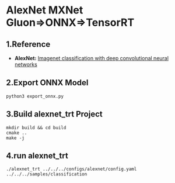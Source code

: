 # AlexNet MXNet Gluon=>ONNX=>TensorRT

## 1.Reference
- **AlexNet:** [Imagenet classification with deep convolutional neural networks](https://papers.nips.cc/paper/4824-imagenet-classification-with-deep-convolutional-neural-networks.pdf)

## 2.Export ONNX Model
```
python3 export_onnx.py
```

## 3.Build alexnet_trt Project
```
mkdir build && cd build
cmake ..
make -j
```

## 4.run alexnet_trt
```
./alexnet_trt ../../../configs/alexnet/config.yaml ../../../samples/classification
```